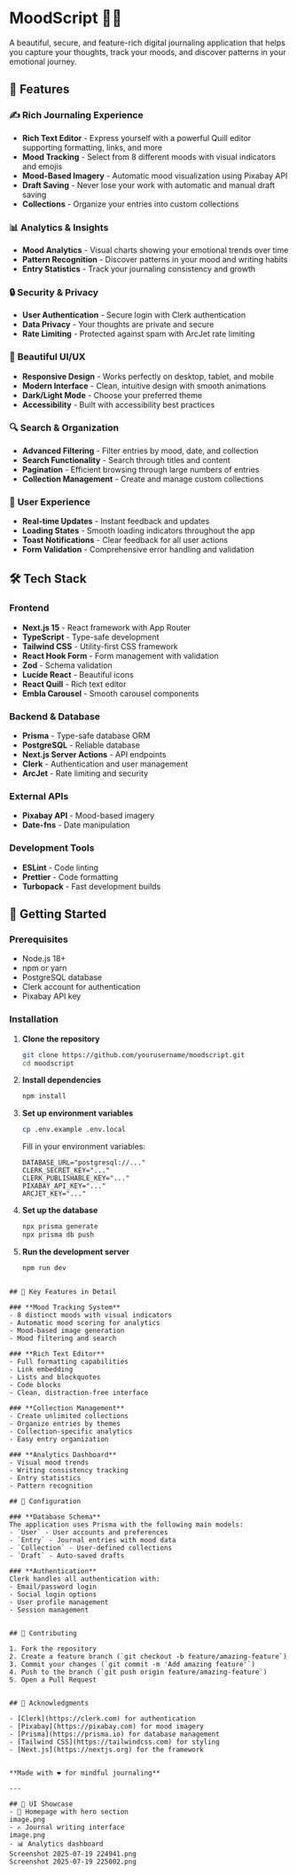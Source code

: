 # MoodScript 📝✨

A beautiful, secure, and feature-rich digital journaling application that helps you capture your thoughts, track your moods, and discover patterns in your emotional journey.

## 🌟 Features

### ✍️ **Rich Journaling Experience**
- **Rich Text Editor** - Express yourself with a powerful Quill editor supporting formatting, links, and more
- **Mood Tracking** - Select from 8 different moods with visual indicators and emojis
- **Mood-Based Imagery** - Automatic mood visualization using Pixabay API
- **Draft Saving** - Never lose your work with automatic and manual draft saving
- **Collections** - Organize your entries into custom collections

### 📊 **Analytics & Insights**
- **Mood Analytics** - Visual charts showing your emotional trends over time
- **Pattern Recognition** - Discover patterns in your mood and writing habits
- **Entry Statistics** - Track your journaling consistency and growth

### 🔒 **Security & Privacy**
- **User Authentication** - Secure login with Clerk authentication
- **Data Privacy** - Your thoughts are private and secure
- **Rate Limiting** - Protected against spam with ArcJet rate limiting

### 🎨 **Beautiful UI/UX**
- **Responsive Design** - Works perfectly on desktop, tablet, and mobile
- **Modern Interface** - Clean, intuitive design with smooth animations
- **Dark/Light Mode** - Choose your preferred theme
- **Accessibility** - Built with accessibility best practices

### 🔍 **Search & Organization**
- **Advanced Filtering** - Filter entries by mood, date, and collection
- **Search Functionality** - Search through titles and content
- **Pagination** - Efficient browsing through large numbers of entries
- **Collection Management** - Create and manage custom collections

### 📱 **User Experience**
- **Real-time Updates** - Instant feedback and updates
- **Loading States** - Smooth loading indicators throughout the app
- **Toast Notifications** - Clear feedback for all user actions
- **Form Validation** - Comprehensive error handling and validation

## 🛠️ Tech Stack

### **Frontend**
- **Next.js 15** - React framework with App Router
- **TypeScript** - Type-safe development
- **Tailwind CSS** - Utility-first CSS framework
- **React Hook Form** - Form management with validation
- **Zod** - Schema validation
- **Lucide React** - Beautiful icons
- **React Quill** - Rich text editor
- **Embla Carousel** - Smooth carousel components

### **Backend & Database**
- **Prisma** - Type-safe database ORM
- **PostgreSQL** - Reliable database
- **Next.js Server Actions** - API endpoints
- **Clerk** - Authentication and user management
- **ArcJet** - Rate limiting and security

### **External APIs**
- **Pixabay API** - Mood-based imagery
- **Date-fns** - Date manipulation

### **Development Tools**
- **ESLint** - Code linting
- **Prettier** - Code formatting
- **Turbopack** - Fast development builds

## 🚀 Getting Started

### Prerequisites
- Node.js 18+ 
- npm or yarn
- PostgreSQL database
- Clerk account for authentication
- Pixabay API key

### Installation

1. **Clone the repository**
   ```bash
   git clone https://github.com/yourusername/moodscript.git
   cd moodscript
   ```

2. **Install dependencies**
   ```bash
   npm install
   ```

3. **Set up environment variables**
   ```bash
   cp .env.example .env.local
   ```
   
   Fill in your environment variables:
   ```env
   DATABASE_URL="postgresql://..."
   CLERK_SECRET_KEY="..."
   CLERK_PUBLISHABLE_KEY="..."
   PIXABAY_API_KEY="..."
   ARCJET_KEY="..."
   ```

4. **Set up the database**
   ```bash
   npx prisma generate
   npx prisma db push
   ```

5. **Run the development server**
   ```bash
   npm run dev
   ```
```

## 🎯 Key Features in Detail

### **Mood Tracking System**
- 8 distinct moods with visual indicators
- Automatic mood scoring for analytics
- Mood-based image generation
- Mood filtering and search

### **Rich Text Editor**
- Full formatting capabilities
- Link embedding
- Lists and blockquotes
- Code blocks
- Clean, distraction-free interface

### **Collection Management**
- Create unlimited collections
- Organize entries by themes
- Collection-specific analytics
- Easy entry organization

### **Analytics Dashboard**
- Visual mood trends
- Writing consistency tracking
- Entry statistics
- Pattern recognition

## 🔧 Configuration

### **Database Schema**
The application uses Prisma with the following main models:
- `User` - User accounts and preferences
- `Entry` - Journal entries with mood data
- `Collection` - User-defined collections
- `Draft` - Auto-saved drafts

### **Authentication**
Clerk handles all authentication with:
- Email/password login
- Social login options
- User profile management
- Session management


## 🤝 Contributing

1. Fork the repository
2. Create a feature branch (`git checkout -b feature/amazing-feature`)
3. Commit your changes (`git commit -m 'Add amazing feature'`)
4. Push to the branch (`git push origin feature/amazing-feature`)
5. Open a Pull Request


## 🙏 Acknowledgments

- [Clerk](https://clerk.com) for authentication
- [Pixabay](https://pixabay.com) for mood imagery
- [Prisma](https://prisma.io) for database management
- [Tailwind CSS](https://tailwindcss.com) for styling
- [Next.js](https://nextjs.org) for the framework


**Made with ❤️ for mindful journaling**

---

## 🎨 UI Showcase
- 📱 Homepage with hero section
image.png
- ✍️ Journal writing interface
image.png
- 📊 Analytics dashboard
Screenshot 2025-07-19 224941.png
Screenshot 2025-07-19 225002.png

